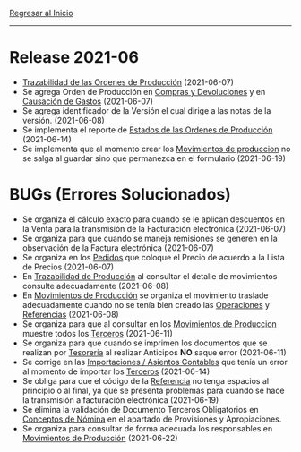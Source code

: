 [Regresar al Inicio](../README.md)

---
# Release 2021-06

- [Trazabilidad de las Ordenes de Producción](../produccion/consultas-reportes/trazabilidad.md) (2021-06-07)
- Se agrega Orden de Producción en [Compras y Devoluciones](../compras/movimientos/compras-devoluciones.md) y en [Causación de Gastos](../gastos/movimientos/causacion-gastos.md)  (2021-06-07)
- Se agrega identificador de la Versión el cual dirige a las notas de la versión.  (2021-06-08)
- Se implementa el reporte de [Estados de las Ordenes de Producción](../produccion/consultas-reportes/estado-ordenes-produccion.md) (2021-06-14)
- Se implementa que al momento crear los [Movimientos de produccion](../produccion/movimientos/movimientos-produccion.md) no se salga al guardar sino que permanezca en el formulario (2021-06-19)

# BUGs (Errores Solucionados)

- Se organiza el cálculo exacto para cuando se le aplican descuentos en la Venta para la transmisión de la Facturación electrónica  (2021-06-07)
- Se organiza para que cuando se maneja remisiones se generen en la observación de la Factura electrónica  (2021-06-07)
- Se organiza en los [Pedidos](../ventas/movimientos/pedidos.md) que coloque el Precio de acuerdo a la Lista de Precios  (2021-06-07)
- En [Trazabilidad de Producción](../produccion/consultas-reportes/trazabilidad.md) al consultar el detalle de movimientos consulte adecuadamente  (2021-06-08)
- En [Movimientos de Producción](../produccion/movimientos/movimientos-produccion.md) se organiza el movimiento traslade adecuadamente cuando no se tenía bien creado las [Operaciones](../produccion/maestros/operaciones.md) y [Referencias](../inventarios/maestros/referencias.md) (2021-06-08)
- Se organiza para que al consultar en los [Movimientos de Produccion](../produccion/movimientos/movimientos-produccion.md) muestre todos los [Terceros](../contabilidad/maestros/terceros.md) (2021-06-11)
- Se organiza para que cuando se imprimen los documentos que se realizan por [Tesorería](../tesoreria/movimientos/recibos-caja-egresos.md) al realizar Anticipos **NO** saque error (2021-06-11)
- Se corrige en las [Importaciones / Asientos Contables](../configuracion/importaciones) que tenía un error al momento de importar los [Terceros](../contabilidad/maestros/terceros.md) (2021-06-14)
- Se obliga para que el código de la [Referencia](../inventarios/maestros/referencias.md) no tenga espacios al principio o al final, ya que se presenta problemas para cuando se hace la transmisión a facturación electrónica (2021-06-19)
- Se elimina la validación de Documento Terceros Obligatorios en [Conceptos de Nómina](../talento-humano/maestros/conceptos.md) en el apartado de Provisiones y Apropiaciones.
- Se organiza para consultar de forma adecuada los responsables en [Movimientos de Producción](../produccion/movimientos/movimientos-produccion.md) (2021-06-22)
